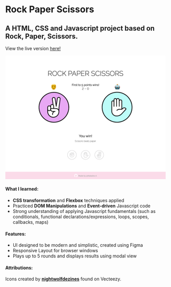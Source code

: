 # Rock Paper Scissors

## A HTML, CSS and Javascript project based on Rock, Paper, Scissors.

View the live version [here!](https://natasha-a.github.io/rock-paper-scissors/)

![This is an image](https://github.com/Natasha-A/rock-paper-scissors/blob/main/assets/preview.png)

#### What I learned: ####
  - **CSS transformation** and **Flexbox** techniques applied 
  - Practiced **DOM Manipulations** and **Event-driven** Javascript code 
  - Strong understanding of applying Javascript fundamentals (such as conditionals, functional declarations/expressions, loops, scopes, callbacks, maps)

#### Features: ####
  - UI designed to be modern and simplistic, created using Figma
  - Responsive Layout for browser windows
  - Plays up to 5 rounds and displays results using modal view 

#### Attributions: ####
Icons created by [**nightwolfdezines**](https://www.vecteezy.com/members/nightwolfdezines) found on Vecteezy.